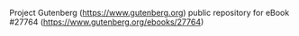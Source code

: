 Project Gutenberg (https://www.gutenberg.org) public repository for eBook #27764 (https://www.gutenberg.org/ebooks/27764)

